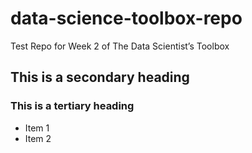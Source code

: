 data-science-toolbox-repo
=========================

Test Repo for Week 2 of The Data Scientist’s Toolbox

## This is a secondary heading
### This is a tertiary heading

* Item 1
* Item 2
